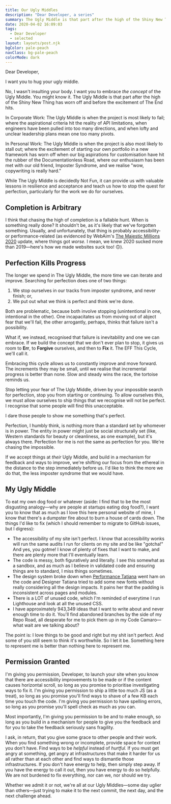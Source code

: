 ```yaml
---
title: Our Ugly Middles
description: "Dear Developer, a series"
summary: The Ugly Middle is that part after the high of the Shiny New Thing has worn off and before the excitement of The End hits. While The Ugly Middle is decidedly Not Fun, it can provide us with valuable lessons in resilience and acceptance and teach us how to stop the quest for perfection, particularly for the work we do for ourselves.
date: 2020-04-02 16:09:03
tags:
  - Dear Developer
  - selected
layout: layouts/post.njk
bgColor: pale-peach
navClass: bg-pale-peach
colorMode: dark
---
```

Dear Developer,

I want you to hug your ugly middle.

No, I wasn't insulting your body. I want you to embrace *the concept* of the Ugly Middle. You might know it. The Ugly Middle is that part after the high of the Shiny New Thing has worn off and before the excitement of The End hits.

In Corporate Work: The Ugly Middle is when the project is most likely to fail; where the aspirational criteria hit the reality of API limitations, when engineers have been pulled into too many directions, and when lofty and unclear leadership plans mean one too many pivots.

In Personal Work: The Ugly Middle is when the project is also most likely to stall out; where the excitement of starting our own portfolio in a new framework has worn off when our big aspirations for customisation have hit the rubber of the Documentationless Road, where our enthusiasm has been met with our old friend, Imposter Syndrome, and we realise "wow, copywriting is really hard."

While The Ugly Middle is decidedly Not Fun, it can provide us with valuable lessons in resilience and acceptance and teach us how to stop the quest for perfection, particularly for the work we do for ourselves.

## Completion is Arbitrary

I think that chasing the high of completion is a fallable hunt. When is something really done? It shouldn't be, as it's likely that we've forgotten something. Usually, and unfortunately, that thing is probably accessibility- or performance-related (as evidenced by WebAim's [The Majestic Millions 2020](https://webaim.org/projects/million/) update, where things got *worse.* I mean, we knew 2020 sucked more than 2019—here's how we made websites suck too! 🙃).

## Perfection Kills Progress

The longer we spend in The Ugly Middle, the more time we can iterate and improve. Searching for perfection does one of two things:

1. We stop ourselves in our tracks from imposter syndrome, and never finish; or,
2. We put out what we think is perfect and think we're done.

Both are problematic, because both involve stopping (unintentional in one, intentional in the other). One incapacitates us from moving out of abject fear that we'll fail, the other arrogantly, perhaps, thinks that failure isn't a possibility.

What if, we instead, recognised that failure is inevitability and one we can embrace. If we build the concept that we don't ever plan to stop, it gives us room to **Err**, to **Forgive** ourselves, and then to **Fix** it. The EFF This Cycle, we'll call it.

Embracing this cycle allows us to constantly improve and move forward. The increments they may be small, until we realise that incremental progress is better than none. Slow and steady wins the race, the tortoise reminds us.

Stop letting your fear of The Ugly Middle, driven by your impossible search for perfection, stop you from starting or continuing. To allow ourselves this, we must allow ourselves to ship things that we recognise will not be perfect. I recognise that some people will find this unacceptable.

I dare those people to show me something that's perfect.

Perfection, I humbly think, is nothing more than a standard set by whomever is in power. The entity in power might just be social structurally set (like, Western standards for beauty or cleanliness, as one example), but it's always there. Perfection for me is not the same as perfection for you. We're chasing the impossible.

If we accept things at *their* Ugly Middle, and build in a mechanism for feedback and ways to improve, we're shifting our focus from the ethereal in the distance to the step immediately before us. I'd like to think the more we do that, the less imposter syndrome that we would have.

## My Ugly Middle

To eat my own dog food or whatever (aside: I find that to be the most disgusting analogy—why are people at startups eating dog food?), I want you to know that as much as I love this here personal website of mine, I know that there's a dumpster fire about to burn a house of cards down. The things I'd like to fix (which I should remember to migrate to GitHub issues, but I digress):

- The accessibility of my site isn't perfect. I know that accessibility wonks will run the same audits I run for clients on my site and be like "gotcha!" And yes, you gotme! I know of plenty of fixes that I want to make, and there are plenty more that I'll eventually learn.
- The code is messy, both figuratively and literally. I see this somewhat as a sandbox, and as much as I believe in validated code and ensuring things are to standard, I miss things sometimes.
- The design system broke down when [Performance Tatiana](https://twitter.com/TatianaTMac/status/1245486932684992512?s=20) went ham on the code and Designer Tatiana tried to add some new fonts without really considering all the design impacts. It pains her that the padding is inconsistent across pages and modules.
- There is a LOT of unused code, which I'm reminded of everytime I run Lighthouse and look at all the unused CSS.
- I have approximately 943,349 ideas that I want to write about and never enough time to do it. You'll find abandoned branches by the side of my Repo Road, all desperate for me to pick them up in my Code Camaro—what wait are we talking about?

The point is: I love things to be good and right but my shit isn't perfect. And some of you still seem to think it's worthwhile. So I let it be. Something here to represent me is better than nothing here to represent me.

## Permission Granted

I'm giving you permission, Developer, to launch your site when you know that there are accessibility improvements to be made or if the content causes horizontal scroll, so long as you promise to prioritise investigating ways to fix it. I'm giving you permission to ship a little too much JS (as a treat), so long as you promise you'll find ways to shave of a few KB each time you touch the code. I'm giving you permission to have spelling errors, so long as you promise you'll spell check as much as you can.

Most importantly, I'm giving you permission to be and to make enough, so long as you build in a mechanism for people to give you the feedback and for you to take the feedback seriously sans fragility.

I ask, in return, that you give some grace to other people and their work. When you find something wrong or incomplete, provide space for context you don't have. Find ways to be *helpful* instead of *hurtful.* If you must get angry at something, get angry at infrastructures that make it harder for us all rather than at each other and find ways to dismantle those infrastructures. If you don't have energy to help, then simply step away. If you have the energy to call it out, then you have energy to do so helpfully. We are not burdened to fix everything, nor can we, nor should we try.

Whether we admit it or not, we're all at our Ugly Middles—some day uglier than others—just trying to make it to the next commit, the next day, and the next challenge ahead.
